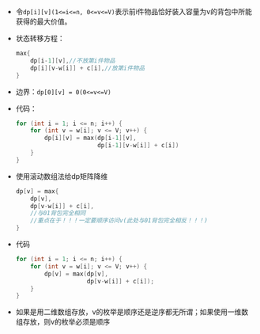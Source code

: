 - 令`dp[i][v](1<=i<=n, 0<=v<=V)`表示前i件物品恰好装入容量为v的背包中所能获得的最大价值。  
- 状态转移方程：  
  ```c++
  max{
      dp[i-1][v],//不放第i件物品
      dp[i][v-w[i]] + c[i],//放第i件物品
  }
  ```

- 边界：`dp[0][v] = 0(0<=v<=V)`
- 代码：
  ```c++
  for (int i = 1; i <= n; i++) {
      for (int v = w[i]; v <= V; v++) {
          dp[i][v] = max(dp[i-1][v],
                         dp[i-1][v-w[i]] + c[i])
      }
  }
  ```

- 使用滚动数组法给dp矩阵降维
  ```c++
  dp[v] = max{
      dp[v],
      dp[v-w[i]] + c[i],
      //与01背包完全相同
      //重点在于！！！一定要顺序访问v(此处与01背包完全相反！！！)
  }
  ```
- 代码
  ```c++
  for (int i = 1; i <= n; i++) {
      for (int v = w[i]; v <= V; v++) {
          dp[v] = max(dp[v],
                      dp[v-w[i]] + c[i]);
      }
  }
  ```
- 如果是用二维数组存放，v的枚举是顺序还是逆序都无所谓；如果使用一维数组存放，则v的枚举必须是顺序